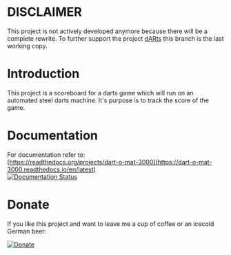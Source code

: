 # DISCLAIMER
This project is not actively developed anymore because there will be a complete rewrite. To further support the project [dARts](http://github.com/patrickhener/dARts) this branch is the last working copy.

# Introduction
This project is a scoreboard for a darts game which will run on an automated steel darts machine. It's purpose is to track the score of the game.

# Documentation
For documentation refer to:  
[https://readthedocs.org/projects/dart-o-mat-3000](https://dart-o-mat-3000.readthedocs.io/en/latest)  
[![Documentation Status](https://readthedocs.org/projects/dart-o-mat-3000/badge/?version=latest)](https://dart-o-mat-3000.readthedocs.io/en/latest/?badge=latest)

# Donate
If you like this project and want to leave me a cup of coffee or an icecold German beer:

[![Donate](https://img.shields.io/badge/Donate-PayPal-green.svg)](https://www.paypal.com/cgi-bin/webscr?cmd=_s-xclick&hosted_button_id=W2KPLBLTVYK3A&source=url)
